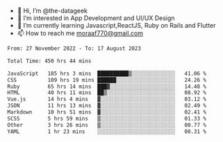 - 👋 Hi, I’m @the-datageek
- 👀 I’m interested in App Development and UI/UX Design
- 🌱 I’m currently learning Javascript,ReactJS, Ruby on Rails and Flutter
- 📫 How to reach me moraaf770@gmail.com

<!---
the-datageek/the-datageek is a ✨ special ✨ repository because its `README.md` (this file) appears on your GitHub profile.
You can click the Preview link to take a look at your changes.
--->
<!--START_SECTION:waka-->

```txt
From: 27 November 2022 - To: 17 August 2023

Total Time: 450 hrs 44 mins

JavaScript   185 hrs 3 mins  ██████████▒░░░░░░░░░░░░░░   41.06 %
CSS          109 hrs 19 mins ██████░░░░░░░░░░░░░░░░░░░   24.26 %
Ruby         65 hrs 14 mins  ███▓░░░░░░░░░░░░░░░░░░░░░   14.48 %
HTML         40 hrs 11 mins  ██▒░░░░░░░░░░░░░░░░░░░░░░   08.92 %
Vue.js       14 hrs 4 mins   ▓░░░░░░░░░░░░░░░░░░░░░░░░   03.12 %
JSON         11 hrs 13 mins  ▓░░░░░░░░░░░░░░░░░░░░░░░░   02.49 %
Markdown     10 hrs 51 mins  ▓░░░░░░░░░░░░░░░░░░░░░░░░   02.41 %
SCSS         5 hrs 59 mins   ▒░░░░░░░░░░░░░░░░░░░░░░░░   01.33 %
Other        3 hrs 26 mins   ▒░░░░░░░░░░░░░░░░░░░░░░░░   00.77 %
YAML         1 hr 23 mins    ░░░░░░░░░░░░░░░░░░░░░░░░░   00.31 %
```

<!--END_SECTION:waka-->
